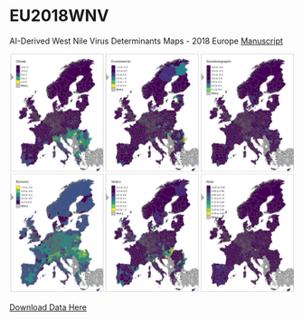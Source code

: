 # EU2018WNV
AI-Derived West Nile Virus Determinants Maps - 2018 Europe
[Manuscript](src="https://doi.org/10.1101/2020.07.24.20146829")

<img src="./image.png">

[Download Data Here](src="./2018EUWNV_DataExport.RData")

